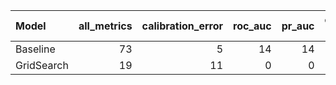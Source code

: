 
| Model   |   all_metrics |   calibration_error |   roc_auc |   pr_auc |   overall_positive rate |   false_positive rate |   true_positive rate |
|:-------------|--------------:|--------------------:|----------:|---------:|------------------------:|----------------------:|---------------------:|
| Baseline     |            73 |                   5 |        14 |       14 |                      12 |                    14 |                   14 |
| GridSearch   |            19 |                  11 |         0 |        0 |                       4 |                     2 |                    2 |

